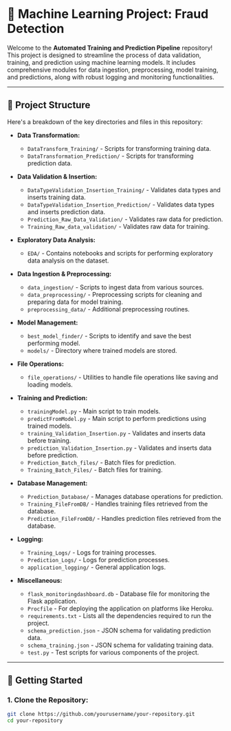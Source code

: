 # 🧠 Machine Learning Project: Fraud Detection
Welcome to the **Automated Training and Prediction Pipeline** repository! This project is designed to streamline the process of data validation, training, and prediction using machine learning models. It includes comprehensive modules for data ingestion, preprocessing, model training, and predictions, along with robust logging and monitoring functionalities.

---

## 📁 Project Structure

Here's a breakdown of the key directories and files in this repository:

- **Data Transformation:**
  - `DataTransform_Training/` - Scripts for transforming training data.
  - `DataTransformation_Prediction/` - Scripts for transforming prediction data.

- **Data Validation & Insertion:**
  - `DataTypeValidation_Insertion_Training/` - Validates data types and inserts training data.
  - `DataTypeValidation_Insertion_Prediction/` - Validates data types and inserts prediction data.
  - `Prediction_Raw_Data_Validation/` - Validates raw data for prediction.
  - `Training_Raw_data_validation/` - Validates raw data for training.

- **Exploratory Data Analysis:**
  - `EDA/` - Contains notebooks and scripts for performing exploratory data analysis on the dataset.

- **Data Ingestion & Preprocessing:**
  - `data_ingestion/` - Scripts to ingest data from various sources.
  - `data_preprocessing/` - Preprocessing scripts for cleaning and preparing data for model training.
  - `preprocessing_data/` - Additional preprocessing routines.

- **Model Management:**
  - `best_model_finder/` - Scripts to identify and save the best performing model.
  - `models/` - Directory where trained models are stored.

- **File Operations:**
  - `file_operations/` - Utilities to handle file operations like saving and loading models.

- **Training and Prediction:**
  - `trainingModel.py` - Main script to train models.
  - `predictFromModel.py` - Main script to perform predictions using trained models.
  - `training_Validation_Insertion.py` - Validates and inserts data before training.
  - `prediction_Validation_Insertion.py` - Validates and inserts data before prediction.
  - `Prediction_Batch_files/` - Batch files for prediction.
  - `Training_Batch_Files/` - Batch files for training.

- **Database Management:**
  - `Prediction_Database/` - Manages database operations for prediction.
  - `Training_FileFromDB/` - Handles training files retrieved from the database.
  - `Prediction_FileFromDB/` - Handles prediction files retrieved from the database.

- **Logging:**
  - `Training_Logs/` - Logs for training processes.
  - `Prediction_Logs/` - Logs for prediction processes.
  - `application_logging/` - General application logs.

- **Miscellaneous:**
  - `flask_monitoringdashboard.db` - Database file for monitoring the Flask application.
  - `Procfile` - For deploying the application on platforms like Heroku.
  - `requirements.txt` - Lists all the dependencies required to run the project.
  - `schema_prediction.json` - JSON schema for validating prediction data.
  - `schema_training.json` - JSON schema for validating training data.
  - `test.py` - Test scripts for various components of the project.

---

## 🚀 Getting Started

### 1. **Clone the Repository:**
   ```bash
   git clone https://github.com/yourusername/your-repository.git
   cd your-repository

